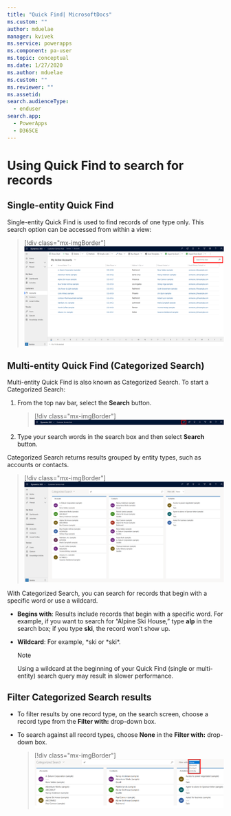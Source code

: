 ```yaml
---
title: "Quick Find| MicrosoftDocs"
ms.custom: ""
author: mduelae
manager: kvivek
ms.service: powerapps
ms.component: pa-user
ms.topic: conceptual
ms.date: 1/27/2020
ms.author: mduelae
ms.custom: ""
ms.reviewer: ""
ms.assetid: 
search.audienceType: 
  - enduser
search.app: 
  - PowerApps
  - D365CE
---
```


# Using Quick Find to search for records

## Single-entity Quick Find

Single-entity Quick Find is used to find records of one type only. This search option can be accessed from within a view:

   > [!div class="mx-imgBorder"]
   > ![Single-entity Quick Find](media/single-quick-find-search-box.png "Single-entity Quick Find Search Box") 

## Multi-entity Quick Find (Categorized Search)

Multi-entity Quick Find is also known as Categorized Search. To start a Categorized Search:

1.  From the top nav bar, select the **Search** button.  

     > [!div class="mx-imgBorder"]
     > ![Global Search Button](media/global-search-button.png "Global Search Button")   
  
2.  Type your search words in the search box and then select **Search** button.   

Categorized Search returns results grouped by entity types, such as accounts or contacts.

   > [!div class="mx-imgBorder"]
   > ![Categorized Search Results](media/categorized-search-results.png "Categorized Search Results Page") 

With Categorized Search, you can search for records that begin with a specific word or use a wildcard.
  
- **Begins with**: Results include records that begin with a specific word. For example, if you want to search for “Alpine Ski House,” type **alp** in the search box; if you type **ski**, the record won’t show up.  
  
- **Wildcard**: For example, *ski or *ski\*. 

  > [!NOTE]
  >  Using a wildcard at the beginning of your Quick Find (single or multi-entity) search query may result in slower performance.
  
## Filter Categorized Search results 
  
-   To filter results by one record type, on the search screen, choose a record type from the **Filter with:** drop-down box.  
  
-   To search against all record types, choose **None** in the **Filter with:** drop-down box.  

    > [!div class="mx-imgBorder"]
    > ![Filtering Categorized Search Results](media/filter-categorized-search-results.png "Filtering Categorized Search Results")  
